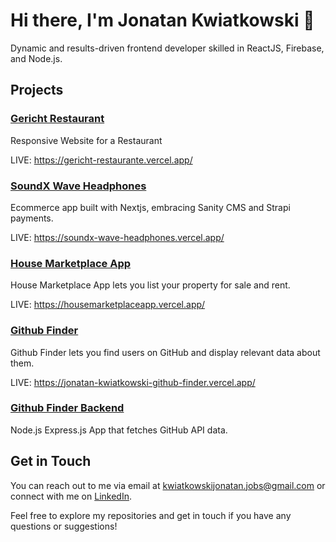 # Hi there, I'm Jonatan Kwiatkowski 👋

Dynamic and results-driven frontend developer skilled in ReactJS, Firebase, and Node.js.

## Projects

### [Gericht Restaurant](https://github.com/Joniqs/gericht_restaurant)

Responsive Website for a Restaurant 

LIVE: https://gericht-restaurante.vercel.app/ 

### [SoundX Wave Headphones](https://github.com/Joniqs/nextjs-react-ecommerce)

Ecommerce app built with Nextjs, embracing Sanity CMS and Strapi payments. 

LIVE: https://soundx-wave-headphones.vercel.app/

### [House Marketplace App](https://github.com/Joniqs/housemarketplaceapp)

House Marketplace App lets you list your property for sale and rent.

LIVE: https://housemarketplaceapp.vercel.app/

### [Github Finder](https://github.com/Joniqs/github-finder)

Github Finder lets you find users on GitHub and display relevant data about them.

LIVE: https://jonatan-kwiatkowski-github-finder.vercel.app/

### [Github Finder Backend](https://github.com/Joniqs/github-finder-backend)

Node.js Express.js App that fetches GitHub API data.

## Get in Touch

You can reach out to me via email at [kwiatkowskijonatan.jobs@gmail.com](mailto:kwiatkowskijonatan.jobs@gmail.com) or connect with me on [LinkedIn](https://www.linkedin.com/in/jonatan-kwiatkowski-9824a6217/).

Feel free to explore my repositories and get in touch if you have any questions or suggestions!
